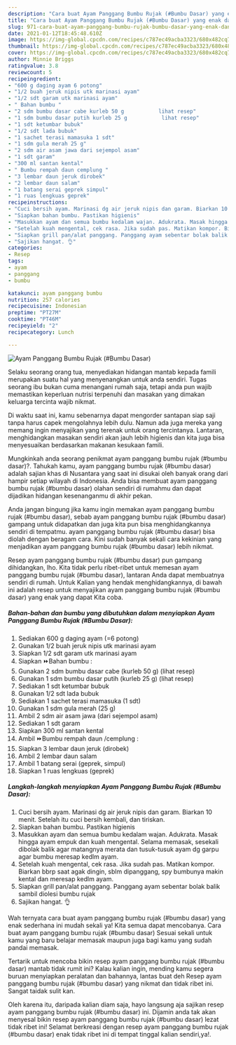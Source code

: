 ```yaml
---
description: "Cara buat Ayam Panggang Bumbu Rujak (#Bumbu Dasar) yang enak dan Mudah Dibuat"
title: "Cara buat Ayam Panggang Bumbu Rujak (#Bumbu Dasar) yang enak dan Mudah Dibuat"
slug: 971-cara-buat-ayam-panggang-bumbu-rujak-bumbu-dasar-yang-enak-dan-mudah-dibuat
date: 2021-01-12T18:45:48.610Z
image: https://img-global.cpcdn.com/recipes/c787ec49acba3323/680x482cq70/ayam-panggang-bumbu-rujak-bumbu-dasar-foto-resep-utama.jpg
thumbnail: https://img-global.cpcdn.com/recipes/c787ec49acba3323/680x482cq70/ayam-panggang-bumbu-rujak-bumbu-dasar-foto-resep-utama.jpg
cover: https://img-global.cpcdn.com/recipes/c787ec49acba3323/680x482cq70/ayam-panggang-bumbu-rujak-bumbu-dasar-foto-resep-utama.jpg
author: Minnie Briggs
ratingvalue: 3.8
reviewcount: 5
recipeingredient:
- "600 g daging ayam 6 potong"
- "1/2 buah jeruk nipis utk marinasi ayam"
- "1/2 sdt garam utk marinasi ayam"
- " Bahan bumbu "
- "2 sdm bumbu dasar cabe kurleb 50 g           lihat resep"
- "1 sdm bumbu dasar putih kurleb 25 g           lihat resep"
- "1 sdt ketumbar bubuk"
- "1/2 sdt lada bubuk"
- "1 sachet terasi mamasuka 1 sdt"
- "1 sdm gula merah 25 g"
- "2 sdm air asam jawa dari sejempol asam"
- "1 sdt garam"
- "300 ml santan kental"
- " Bumbu rempah daun cemplung "
- "3 lembar daun jeruk dirobek"
- "2 lembar daun salam"
- "1 batang serai geprek simpul"
- "1 ruas lengkuas geprek"
recipeinstructions:
- "Cuci bersih ayam. Marinasi dg air jeruk nipis dan garam. Biarkan 10 menit. Setelah itu cuci bersih kembali, dan tiriskan."
- "Siapkan bahan bumbu. Pastikan higienis"
- "Masukkan ayam dan semua bumbu kedalam wajan. Adukrata. Masak hingga ayam empuk dan kuah mengental. Selama memasak, sesekali dibolak balik agar matangnya merata dan tusuk-tusuk ayam dg garpu agar bumbu meresap kedlm ayam."
- "Setelah kuah mengental, cek rasa. Jika sudah pas. Matikan kompor. Biarkan bbrp saat agak dingin, sblm dipanggang, spy bumbunya makin kental dan meresap kedlm ayam."
- "Siapkan grill pan/alat panggang. Panggang ayam sebentar bolak balik sambil diolesi bumbu rujak"
- "Sajikan hangat. 👌"
categories:
- Resep
tags:
- ayam
- panggang
- bumbu

katakunci: ayam panggang bumbu 
nutrition: 257 calories
recipecuisine: Indonesian
preptime: "PT27M"
cooktime: "PT46M"
recipeyield: "2"
recipecategory: Lunch

---
```



![Ayam Panggang Bumbu Rujak (#Bumbu Dasar)](https://img-global.cpcdn.com/recipes/c787ec49acba3323/680x482cq70/ayam-panggang-bumbu-rujak-bumbu-dasar-foto-resep-utama.jpg)

Selaku seorang orang tua, menyediakan hidangan mantab kepada famili merupakan suatu hal yang menyenangkan untuk anda sendiri. Tugas seorang ibu bukan cuma menangani rumah saja, tetapi anda pun wajib memastikan keperluan nutrisi terpenuhi dan masakan yang dimakan keluarga tercinta wajib nikmat.

Di waktu  saat ini, kamu sebenarnya dapat mengorder santapan siap saji tanpa harus capek mengolahnya lebih dulu. Namun ada juga mereka yang memang ingin menyajikan yang terenak untuk orang tercintanya. Lantaran, menghidangkan masakan sendiri akan jauh lebih higienis dan kita juga bisa menyesuaikan berdasarkan makanan kesukaan famili. 



Mungkinkah anda seorang penikmat ayam panggang bumbu rujak (#bumbu dasar)?. Tahukah kamu, ayam panggang bumbu rujak (#bumbu dasar) adalah sajian khas di Nusantara yang saat ini disukai oleh banyak orang dari hampir setiap wilayah di Indonesia. Anda bisa membuat ayam panggang bumbu rujak (#bumbu dasar) olahan sendiri di rumahmu dan dapat dijadikan hidangan kesenanganmu di akhir pekan.

Anda jangan bingung jika kamu ingin memakan ayam panggang bumbu rujak (#bumbu dasar), sebab ayam panggang bumbu rujak (#bumbu dasar) gampang untuk didapatkan dan juga kita pun bisa menghidangkannya sendiri di tempatmu. ayam panggang bumbu rujak (#bumbu dasar) bisa diolah dengan beragam cara. Kini sudah banyak sekali cara kekinian yang menjadikan ayam panggang bumbu rujak (#bumbu dasar) lebih nikmat.

Resep ayam panggang bumbu rujak (#bumbu dasar) pun gampang dihidangkan, lho. Kita tidak perlu ribet-ribet untuk memesan ayam panggang bumbu rujak (#bumbu dasar), lantaran Anda dapat membuatnya sendiri di rumah. Untuk Kalian yang hendak menghidangkannya, di bawah ini adalah resep untuk menyajikan ayam panggang bumbu rujak (#bumbu dasar) yang enak yang dapat Kita coba.

<!--inarticleads1-->

##### Bahan-bahan dan bumbu yang dibutuhkan dalam menyiapkan Ayam Panggang Bumbu Rujak (#Bumbu Dasar):

1. Sediakan 600 g daging ayam (=6 potong)
1. Gunakan 1/2 buah jeruk nipis utk marinasi ayam
1. Siapkan 1/2 sdt garam utk marinasi ayam
1. Siapkan  ⏩Bahan bumbu :
1. Gunakan 2 sdm bumbu dasar cabe (kurleb 50 g)           (lihat resep)
1. Gunakan 1 sdm bumbu dasar putih (kurleb 25 g)           (lihat resep)
1. Sediakan 1 sdt ketumbar bubuk
1. Gunakan 1/2 sdt lada bubuk
1. Sediakan 1 sachet terasi mamasuka (1 sdt)
1. Gunakan 1 sdm gula merah (25 g)
1. Ambil 2 sdm air asam jawa (dari sejempol asam)
1. Sediakan 1 sdt garam
1. Siapkan 300 ml santan kental
1. Ambil  ⏩Bumbu rempah daun /cemplung :
1. Siapkan 3 lembar daun jeruk (dirobek)
1. Ambil 2 lembar daun salam
1. Ambil 1 batang serai (geprek, simpul)
1. Siapkan 1 ruas lengkuas (geprek)




<!--inarticleads2-->

##### Langkah-langkah menyiapkan Ayam Panggang Bumbu Rujak (#Bumbu Dasar):

1. Cuci bersih ayam. Marinasi dg air jeruk nipis dan garam. Biarkan 10 menit. Setelah itu cuci bersih kembali, dan tiriskan.
1. Siapkan bahan bumbu. Pastikan higienis
1. Masukkan ayam dan semua bumbu kedalam wajan. Adukrata. Masak hingga ayam empuk dan kuah mengental. Selama memasak, sesekali dibolak balik agar matangnya merata dan tusuk-tusuk ayam dg garpu agar bumbu meresap kedlm ayam.
1. Setelah kuah mengental, cek rasa. Jika sudah pas. Matikan kompor. Biarkan bbrp saat agak dingin, sblm dipanggang, spy bumbunya makin kental dan meresap kedlm ayam.
1. Siapkan grill pan/alat panggang. Panggang ayam sebentar bolak balik sambil diolesi bumbu rujak
1. Sajikan hangat. 👌




Wah ternyata cara buat ayam panggang bumbu rujak (#bumbu dasar) yang enak sederhana ini mudah sekali ya! Kita semua dapat mencobanya. Cara buat ayam panggang bumbu rujak (#bumbu dasar) Sesuai sekali untuk kamu yang baru belajar memasak maupun juga bagi kamu yang sudah pandai memasak.

Tertarik untuk mencoba bikin resep ayam panggang bumbu rujak (#bumbu dasar) mantab tidak rumit ini? Kalau kalian ingin, mending kamu segera buruan menyiapkan peralatan dan bahannya, lantas buat deh Resep ayam panggang bumbu rujak (#bumbu dasar) yang nikmat dan tidak ribet ini. Sangat taidak sulit kan. 

Oleh karena itu, daripada kalian diam saja, hayo langsung aja sajikan resep ayam panggang bumbu rujak (#bumbu dasar) ini. Dijamin anda tak akan menyesal bikin resep ayam panggang bumbu rujak (#bumbu dasar) lezat tidak ribet ini! Selamat berkreasi dengan resep ayam panggang bumbu rujak (#bumbu dasar) enak tidak ribet ini di tempat tinggal kalian sendiri,ya!.

